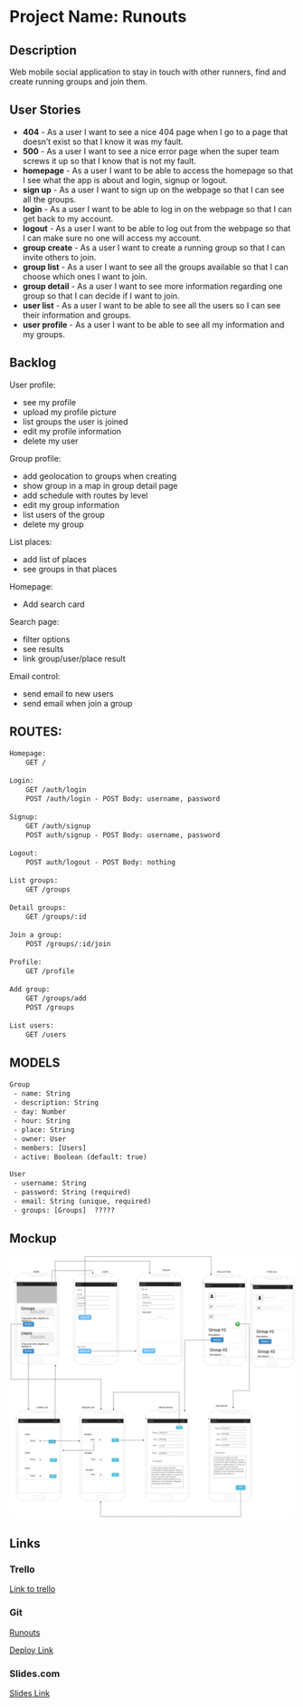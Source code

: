 # Project Name: Runouts

## Description

Web mobile social application to stay in touch with other runners, find and create running groups and join them.
 
 ## User Stories

 - **404** - As a user I want to see a nice 404 page when I go to a page that doesn’t exist so that I know it was my fault.
 - **500** - As a user I want to see a nice error page when the super team screws it up so that I know that is not my fault.
 - **homepage** - As a user I want to be able to access the homepage so that I see what the app is about and login, signup or logout.
 - **sign up** - As a user I want to sign up on the webpage so that I can see all the groups. 
 - **login** - As a user I want to be able to log in on the webpage so that I can get back to my account.
 - **logout** - As a user I want to be able to log out from the webpage so that I can make sure no one will access my account.
 - **group create** - As a user I want to create a running group so that I can invite others to join.
 - **group list** - As a user I want to see all the groups available so that I can choose which ones I want to join.
 - **group detail** - As a user I want to see more information regarding one group so that I can decide if I want to join. 
 - **user list** - As a user I want to be able to see all the users so I can see their information and groups.
 - **user profile** - As a user I want to be able to see all my information and my groups.

## Backlog

User profile:
- see my profile
- upload my profile picture
- list groups the user is joined
- edit my profile information
- delete my user

Group profile: 
- add geolocation to groups when creating
- show group in a map in group detail page
- add schedule with routes by level
- edit my group information
- list users of the group
- delete my group

List places: 
- add list of places
- see groups in that places

Homepage: 
- Add search card

Search page: 
- filter options
- see results
- link group/user/place result

Email control:
- send email to new users
- send email when join a group


## ROUTES:
```
Homepage: 
    GET / 

Login:
    GET /auth/login
    POST /auth/login - POST Body: username, password

Signup:
    GET /auth/signup
    POST auth/signup - POST Body: username, password    

Logout:
    POST auth/logout - POST Body: nothing

List groups:
    GET /groups

Detail groups: 
    GET /groups/:id
    
Join a group:
    POST /groups/:id/join

Profile: 
    GET /profile

Add group: 
    GET /groups/add
    POST /groups

List users: 
    GET /users

```

## MODELS

```
Group
 - name: String
 - description: String
 - day: Number
 - hour: String
 - place: String
 - owner: User
 - members: [Users]
 - active: Boolean (default: true)
```    
 
```
User
 - username: String 
 - password: String (required)
 - email: String (unique, required)
 - groups: [Groups]  ?????
```
## Mockup

![alt text](Mockup.jpg "Mockup")

## Links

### Trello

[Link to trello](https://trello.com/b/SXwUZaO5)

### Git

[Runouts](https://github.com/Arkhanne/runouts)

[Deploy Link](http://heroku.com)

### Slides.com

[Slides Link](http://slides.com)

